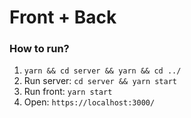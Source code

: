 # Front + Back

### How to run?
1. `yarn && cd server && yarn && cd ../`
2. Run server: `cd server && yarn start`
3. Run front: `yarn start`
4. Open: `https://localhost:3000/`